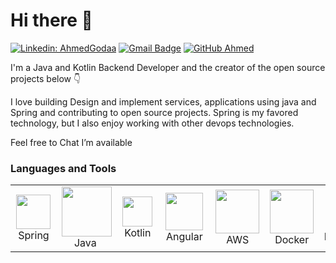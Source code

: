 
# Hi there 👋️
[![Linkedin: AhmedGodaa](https://img.shields.io/badge/-AhmedGodaa-blue?style=flat-square&logo=Linkedin&logoColor=white&link=https://www.linkedin.com/in/ahmedgodaa/)](https://www.linkedin.com/in/ahmedgodaa/)  [![Gmail Badge](https://img.shields.io/badge/-ahmedgodaa2001@gmail.com-c14438?style=flat-square&logo=Gmail&logoColor=white&link=mailto:ahmedgodaa2001@gmail.com)](mailto:ahmedgodaa2001@gmail.com)  [![GitHub Ahmed](https://img.shields.io/github/followers/ahmedgodaa?label=follow&style=social)](https://github.com/AhmedGodaa)

I'm a Java and Kotlin Backend Developer and the creator of the open source projects below 👇

I love building Design and implement services, applications using java and Spring and contributing to open source projects. Spring is my favored technology, but I also enjoy working with other devops technologies.

Feel free to Chat I’m available  

### Languages and Tools
<table align="center">
    <td align="center" width="96">
        <img src="https://seeklogo.com/images/S/spring-logo-9A2BC78AAF-seeklogo.com.png" width="55"/>
        <br>&nbsp;Spring&nbsp;
    </td>
    <td align="center" width="96">
        <img src="https://seeklogo.com/images/J/java-logo-7F8B35BAB3-seeklogo.com.png" width="80"/>
        <br>&nbsp;&nbsp;Java&nbsp;&nbsp;&nbsp;
    </td>
    <td align="center" width="96">
        <img src="https://seeklogo.com/images/K/kotlin-logo-30C1970B05-seeklogo.com.png" width="48"/>
        <br>&nbsp;Kotlin&nbsp;
    </td>
       <td align="center" width="96">
        <img src="https://seeklogo.com/images/A/angular-logo-B76B1CDE98-seeklogo.com.png" width="60"/>
        <br>&nbsp;Angular&nbsp;
    </td>
         <td align="center" width="96">
        <img src="https://seeklogo.com/images/A/amazon-web-services-aws-logo-6C2E3DCD3E-seeklogo.com.png" width="70"
        <br>&nbsp;&nbsp;&nbsp;&nbsp;AWS&nbsp;&nbsp;&nbsp;&nbsp;
   </td> 
   <td align="center" width="96">
        <img src="https://seeklogo.com/images/D/docker-logo-CF97D0124B-seeklogo.com.png" width="70"/>
        <br>&nbsp;&nbsp;Docker&nbsp;&nbsp;
    </td> 
    <td align="center" width="96">
        <img src="https://seeklogo.com/images/K/kubernetes-logo-3A67038EAB-seeklogo.com.png" width="60"/>
        <br>Kubernetes
    </td> 
           <td align="center" width="96">
        <img src="https://seeklogo.com/images/M/mongodb-logo-D13D67C930-seeklogo.com.png" width="60" alt="MongoDB"/>
        <br>&nbsp;&nbsp;MongoDB&nbsp;&nbsp;&nbsp;
    </td>
    </td> 
       <td align="center" width="96">
        <img src="https://seeklogo.com/images/K/kafka-logo-8E01E03CAD-seeklogo.com.png" width="55"/>
        <br>&nbsp;Kafka&nbsp;
    </td>
      <td align="center" width="96">
        <img src="https://seeklogo.com/images/G/github-actions-logo-031704BDC6-seeklogo.com.png" width="60"/>
        <br>Github Actions
    </td>
    </td> 
      <td align="center" width="96">
        <img src="https://seeklogo.com/images/F/firebase-logo-402F407EE0-seeklogo.com.png" width="50"/>
        <br>&nbsp;Firebase&nbsp;
    </td>
    
</table>

<br/>


    


  





